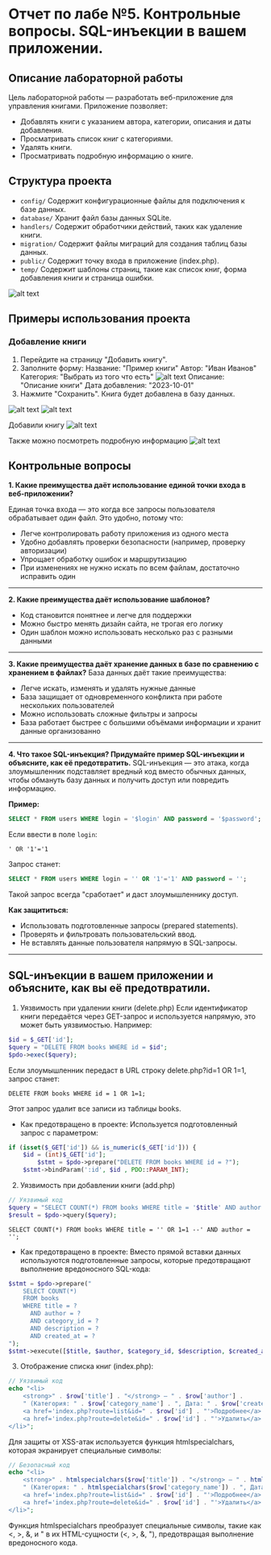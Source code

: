 # Отчет по лабе №5. Контрольные вопросы. SQL-инъекции в вашем приложении.

## Описание лабораторной работы
Цель лабораторной работы — разработать веб-приложение для управления книгами. Приложение позволяет:
- Добавлять книги с указанием автора, категории, описания и даты добавления.
- Просматривать список книг с категориями.
- Удалять книги.
- Просматривать подробную информацию о книге.


## Структура проекта
- `config/` Содержит конфигурационные файлы для подключения к базе данных.
- `database/` Хранит файл базы данных SQLite.
- `handlers/` Содержит обработчики действий, таких как удаление книги.
- `migration/` Содержит файлы миграций для создания таблиц базы данных.
- `public/` Содержит точку входа в приложение (index.php).
- `temp/` Содержит шаблоны страниц, такие как список книг, форма добавления книги и страница ошибки.

![alt text](image.png)


## Примеры использования проекта
### Добавление книги
1. Перейдите на страницу "Добавить книгу".
2. Заполните форму:
Название: "Пример книги"
Автор: "Иван Иванов"
Категория: "Выбрать из того что есть"
![alt text](image-2.png)
Описание: "Описание книги"
Дата добавления: "2023-10-01"
3. Нажмите "Сохранить". Книга будет добавлена в базу данных.

![alt text](image-1.png)
![alt text](image-3.png)


Добавили книгу
![alt text](image-4.png)


Также можно посмотреть подробную информацию
![alt text](image-5.png)

## Контрольные вопросы

**1. Какие преимущества даёт использование единой точки входа в веб-приложении?**

Единая точка входа — это когда все запросы пользователя обрабатывает один файл. Это удобно, потому что:
- Легче контролировать работу приложения из одного места
- Удобно добавлять проверки безопасности (например, проверку авторизации)
- Упрощает обработку ошибок и маршрутизацию
- При изменениях не нужно искать по всем файлам, достаточно исправить один

---

**2. Какие преимущества даёт использование шаблонов?**
- Код становится понятнее и легче для поддержки
- Можно быстро менять дизайн сайта, не трогая его логику
- Один шаблон можно использовать несколько раз с разными данными

---

**3. Какие преимущества даёт хранение данных в базе по сравнению с хранением в файлах?**
База данных даёт такие преимущества:
- Легче искать, изменять и удалять нужные данные
- База защищает от одновременного конфликта при работе нескольких пользователей
- Можно использовать сложные фильтры и запросы
- База работает быстрее с большими объёмами информации и хранит данные организованно

---

**4. Что такое SQL-инъекция? Придумайте пример SQL-инъекции и объясните, как её предотвратить.**
SQL-инъекция — это атака, когда злоумышленник подставляет вредный код вместо обычных данных, чтобы обмануть базу данных и получить доступ или повредить информацию.

**Пример:**

```sql
SELECT * FROM users WHERE login = '$login' AND password = '$password';
```

Если ввести в поле `login`:

```
' OR '1'='1
```

Запрос станет:

```sql
SELECT * FROM users WHERE login = '' OR '1'='1' AND password = '';
```

Такой запрос всегда "сработает" и даст злоумышленнику доступ.

**Как защититься:**
- Использовать подготовленные запросы (prepared statements).
- Проверять и фильтровать пользовательский ввод.
- Не вставлять данные пользователя напрямую в SQL-запросы.

---



## SQL-инъекции в вашем приложении и объясните, как вы её предотвратили.

1. Уязвимость при удалении книги (delete.php)
Если идентификатор книги передаётся через GET-запрос и используется напрямую, это может быть уязвимостью. Например:

```php
$id = $_GET['id'];
$query = "DELETE FROM books WHERE id = $id";
$pdo->exec($query);
```

Если злоумышленник передаст в URL строку delete.php?id=1 OR 1=1, запрос станет:

```
DELETE FROM books WHERE id = 1 OR 1=1;
```
Этот запрос удалит все записи из таблицы books.

- Как предотвращено в проекте:
Используется подготовленный запрос с параметром:

```php
if (isset($_GET['id']) && is_numeric($_GET['id'])) {
    $id = (int)$_GET['id'];
        $stmt = $pdo->prepare("DELETE FROM books WHERE id = ?");
    $stmt->bindParam(':id', $id , PDO::PARAM_INT);
```

2. Уязвимость при добавлении книги (add.php)

```php
// Уязвимый код
$query = "SELECT COUNT(*) FROM books WHERE title = '$title' AND author = '$author'";
$result = $pdo->query($query);
```

```
SELECT COUNT(*) FROM books WHERE title = '' OR 1=1 --' AND author = '';
```


- Как предотвращено в проекте:
Вместо прямой вставки данных используются подготовленные запросы, которые предотвращают выполнение вредоносного SQL-кода:

```php
$stmt = $pdo->prepare("
    SELECT COUNT(*) 
    FROM books 
    WHERE title = ? 
      AND author = ? 
      AND category_id = ? 
      AND description = ? 
      AND created_at = ?
");
$stmt->execute([$title, $author, $category_id, $description, $created_at]);
```


3. Отображение списка книг (index.php):

```php
// Уязвимый код
echo "<li>
    <strong>" . $row['title'] . "</strong> — " . $row['author'] . 
    " (Категория: " . $row['category_name'] . ", Дата: " . $row['created_at'] . ")
    <a href='index.php?route=list&id=" . $row['id'] . "'>Подробнее</a> |
    <a href='index.php?route=delete&id=" . $row['id'] . "'>Удалить</a>
</li>";
```

Для защиты от XSS-атак используется функция htmlspecialchars, которая экранирует специальные символы:

```php
// Безопасный код
echo "<li>
    <strong>" . htmlspecialchars($row['title']) . "</strong> — " . htmlspecialchars($row['author']) . 
    " (Категория: " . htmlspecialchars($row['category_name']) . ", Дата: " . htmlspecialchars($row['created_at']) . ")
    <a href='index.php?route=list&id=" . $row['id'] . "'>Подробнее</a> |
    <a href='index.php?route=delete&id=" . $row['id'] . "'>Удалить</a>
</li>";
```

Функция htmlspecialchars преобразует специальные символы, такие как <, >, &, и " в их HTML-сущности (&lt;, &gt;, &amp;, &quot;), предотвращая выполнение вредоносного кода.